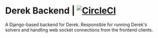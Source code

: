 # Derek Backend | [![CircleCI](https://circleci.com/gh/HQDerek/backend.svg?style=svg)](https://circleci.com/gh/HQDerek/backend)
A Django-based backend for Derek. Responsible for running Derek's solvers and handling web socket connections from the frontend clients.

